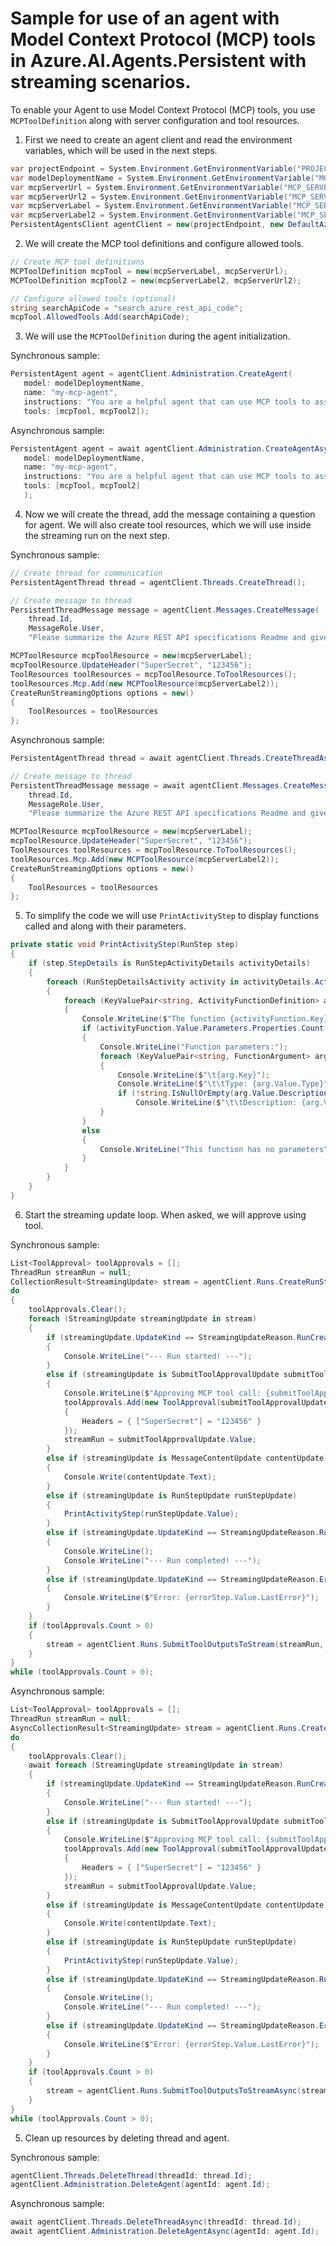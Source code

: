 # Sample for use of an agent with Model Context Protocol (MCP) tools in Azure.AI.Agents.Persistent with streaming scenarios.

To enable your Agent to use Model Context Protocol (MCP) tools, you use `MCPToolDefinition` along with server configuration and tool resources.
1. First we need to create an agent client and read the environment variables, which will be used in the next steps.

```C# Snippet:AgentsMCPStreaming_CreateProject
var projectEndpoint = System.Environment.GetEnvironmentVariable("PROJECT_ENDPOINT");
var modelDeploymentName = System.Environment.GetEnvironmentVariable("MODEL_DEPLOYMENT_NAME");
var mcpServerUrl = System.Environment.GetEnvironmentVariable("MCP_SERVER_URL");
var mcpServerUrl2 = System.Environment.GetEnvironmentVariable("MCP_SERVER_URL2");
var mcpServerLabel = System.Environment.GetEnvironmentVariable("MCP_SERVER_LABEL");
var mcpServerLabel2 = System.Environment.GetEnvironmentVariable("MCP_SERVER_LABEL2");
PersistentAgentsClient agentClient = new(projectEndpoint, new DefaultAzureCredential());
```

2. We will create the MCP tool definitions and configure allowed tools.

```C# Snippet:AgentsMCPStreamingAsync_CreateMCPTool
// Create MCP tool definitions
MCPToolDefinition mcpTool = new(mcpServerLabel, mcpServerUrl);
MCPToolDefinition mcpTool2 = new(mcpServerLabel2, mcpServerUrl2);

// Configure allowed tools (optional)
string searchApiCode = "search_azure_rest_api_code";
mcpTool.AllowedTools.Add(searchApiCode);
```

3. We will use the `MCPToolDefinition` during the agent initialization.

Synchronous sample:
```C# Snippet:AgentsMCPStreaming_CreateAgent
PersistentAgent agent = agentClient.Administration.CreateAgent(
   model: modelDeploymentName,
   name: "my-mcp-agent",
   instructions: "You are a helpful agent that can use MCP tools to assist users. Use the available MCP tools to answer questions and perform tasks.",
   tools: [mcpTool, mcpTool2]);
```

Asynchronous sample:
```C# Snippet:AgentsMCPStreamingAsync_CreateAgent
PersistentAgent agent = await agentClient.Administration.CreateAgentAsync(
   model: modelDeploymentName,
   name: "my-mcp-agent",
   instructions: "You are a helpful agent that can use MCP tools to assist users. Use the available MCP tools to answer questions and perform tasks.",
   tools: [mcpTool, mcpTool2]
   );
```

4. Now we will create the thread, add the message containing a question for agent. We will also create tool resources, which we will use inside the streaming run on the next step.

Synchronous sample:
```C# Snippet:AgentsMCPStreaming_CreateThreadMessage
// Create thread for communication
PersistentAgentThread thread = agentClient.Threads.CreateThread();

// Create message to thread
PersistentThreadMessage message = agentClient.Messages.CreateMessage(
    thread.Id,
    MessageRole.User,
    "Please summarize the Azure REST API specifications Readme and give the basic information on TypeSpec.");

MCPToolResource mcpToolResource = new(mcpServerLabel);
mcpToolResource.UpdateHeader("SuperSecret", "123456");
ToolResources toolResources = mcpToolResource.ToToolResources();
toolResources.Mcp.Add(new MCPToolResource(mcpServerLabel2));
CreateRunStreamingOptions options = new()
{
    ToolResources = toolResources
};
```

Asynchronous sample:
```C# Snippet:AgentsMCPStreamingAsync_CreateThreadMessage
PersistentAgentThread thread = await agentClient.Threads.CreateThreadAsync();

// Create message to thread
PersistentThreadMessage message = await agentClient.Messages.CreateMessageAsync(
    thread.Id,
    MessageRole.User,
    "Please summarize the Azure REST API specifications Readme and give the basic information on TypeSpec.");

MCPToolResource mcpToolResource = new(mcpServerLabel);
mcpToolResource.UpdateHeader("SuperSecret", "123456");
ToolResources toolResources = mcpToolResource.ToToolResources();
toolResources.Mcp.Add(new MCPToolResource(mcpServerLabel2));
CreateRunStreamingOptions options = new()
{
    ToolResources = toolResources
};
```

5. To simplify the code we will use `PrintActivityStep` to display functions called and along with their parameters.

```C# Snippet:AgentsMCPStreaming_PrintActivityStep
private static void PrintActivityStep(RunStep step)
{
    if (step.StepDetails is RunStepActivityDetails activityDetails)
    {
        foreach (RunStepDetailsActivity activity in activityDetails.Activities)
        {
            foreach (KeyValuePair<string, ActivityFunctionDefinition> activityFunction in activity.Tools)
            {
                Console.WriteLine($"The function {activityFunction.Key} with description \"{activityFunction.Value.Description}\" will be called.");
                if (activityFunction.Value.Parameters.Properties.Count > 0)
                {
                    Console.WriteLine("Function parameters:");
                    foreach (KeyValuePair<string, FunctionArgument> arg in activityFunction.Value.Parameters.Properties)
                    {
                        Console.WriteLine($"\t{arg.Key}");
                        Console.WriteLine($"\t\tType: {arg.Value.Type}");
                        if (!string.IsNullOrEmpty(arg.Value.Description))
                            Console.WriteLine($"\t\tDescription: {arg.Value.Description}");
                    }
                }
                else
                {
                    Console.WriteLine("This function has no parameters");
                }
            }
        }
    }
}
```

6. Start the streaming update loop. When asked, we will approve using tool.

Synchronous sample:
```C# Snippet:AgentsMCPStreaming_UpdateCycle
List<ToolApproval> toolApprovals = [];
ThreadRun streamRun = null;
CollectionResult<StreamingUpdate> stream = agentClient.Runs.CreateRunStreaming(thread.Id, agent.Id, options: options);
do
{
    toolApprovals.Clear();
    foreach (StreamingUpdate streamingUpdate in stream)
    {
        if (streamingUpdate.UpdateKind == StreamingUpdateReason.RunCreated)
        {
            Console.WriteLine("--- Run started! ---");
        }
        else if (streamingUpdate is SubmitToolApprovalUpdate submitToolApprovalUpdate)
        {
            Console.WriteLine($"Approving MCP tool call: {submitToolApprovalUpdate.Name}, Arguments: {submitToolApprovalUpdate.Arguments}");
            toolApprovals.Add(new ToolApproval(submitToolApprovalUpdate.ToolCallId, approve: true)
            {
                Headers = { ["SuperSecret"] = "123456" }
            });
            streamRun = submitToolApprovalUpdate.Value;
        }
        else if (streamingUpdate is MessageContentUpdate contentUpdate)
        {
            Console.Write(contentUpdate.Text);
        }
        else if (streamingUpdate is RunStepUpdate runStepUpdate)
        {
            PrintActivityStep(runStepUpdate.Value);
        }
        else if (streamingUpdate.UpdateKind == StreamingUpdateReason.RunCompleted)
        {
            Console.WriteLine();
            Console.WriteLine("--- Run completed! ---");
        }
        else if (streamingUpdate.UpdateKind == StreamingUpdateReason.Error && streamingUpdate is RunUpdate errorStep)
        {
            Console.WriteLine($"Error: {errorStep.Value.LastError}");
        }
    }
    if (toolApprovals.Count > 0)
    {
        stream = agentClient.Runs.SubmitToolOutputsToStream(streamRun, toolOutputs: [], toolApprovals: toolApprovals);
    }
}
while (toolApprovals.Count > 0);
```

Asynchronous sample:
```C# Snippet:AgentsMCPStreamingAsync_UpdateCycle
List<ToolApproval> toolApprovals = [];
ThreadRun streamRun = null;
AsyncCollectionResult<StreamingUpdate> stream = agentClient.Runs.CreateRunStreamingAsync(thread.Id, agent.Id, options: options);
do
{
    toolApprovals.Clear();
    await foreach (StreamingUpdate streamingUpdate in stream)
    {
        if (streamingUpdate.UpdateKind == StreamingUpdateReason.RunCreated)
        {
            Console.WriteLine("--- Run started! ---");
        }
        else if (streamingUpdate is SubmitToolApprovalUpdate submitToolApprovalUpdate)
        {
            Console.WriteLine($"Approving MCP tool call: {submitToolApprovalUpdate.Name}, Arguments: {submitToolApprovalUpdate.Arguments}");
            toolApprovals.Add(new ToolApproval(submitToolApprovalUpdate.ToolCallId, approve: true)
            {
                Headers = { ["SuperSecret"] = "123456" }
            });
            streamRun = submitToolApprovalUpdate.Value;
        }
        else if (streamingUpdate is MessageContentUpdate contentUpdate)
        {
            Console.Write(contentUpdate.Text);
        }
        else if (streamingUpdate is RunStepUpdate runStepUpdate)
        {
            PrintActivityStep(runStepUpdate.Value);
        }
        else if (streamingUpdate.UpdateKind == StreamingUpdateReason.RunCompleted)
        {
            Console.WriteLine();
            Console.WriteLine("--- Run completed! ---");
        }
        else if (streamingUpdate.UpdateKind == StreamingUpdateReason.Error && streamingUpdate is RunUpdate errorStep)
        {
            Console.WriteLine($"Error: {errorStep.Value.LastError}");
        }
    }
    if (toolApprovals.Count > 0)
    {
        stream = agentClient.Runs.SubmitToolOutputsToStreamAsync(streamRun, toolOutputs: [], toolApprovals: toolApprovals);
    }
}
while (toolApprovals.Count > 0);
```

5. Clean up resources by deleting thread and agent.

Synchronous sample:
```C# Snippet:AgentsMCPStreamingCleanup
agentClient.Threads.DeleteThread(threadId: thread.Id);
agentClient.Administration.DeleteAgent(agentId: agent.Id);
```

Asynchronous sample:
```C# Snippet:AgentsMCPStreamingCleanupAsync
await agentClient.Threads.DeleteThreadAsync(threadId: thread.Id);
await agentClient.Administration.DeleteAgentAsync(agentId: agent.Id);
```
